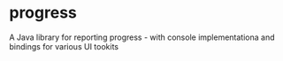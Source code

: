 progress
========

A Java library for reporting progress - with console implementationa and bindings for various UI tookits
